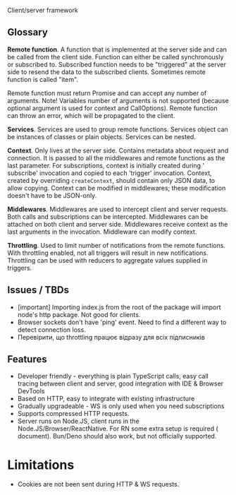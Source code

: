 Client/server framework

## Glossary

**Remote function**. A function that is implemented at the server side and can be called from the client side. Function
can either be called synchronously or subscribed to. Subscribed function needs to be "triggered" at the server side to
resend the data to the subscribed clients. Sometimes remote function is called "item".

Remote function must return Promise and can accept any number of arguments. Note! Variables number of arguments is not
supported (because optional argument is used for context and CallOptions). Remote function can throw an error, which
will be propagated to the client.

**Services**. Services are used to group remote functions. Services object can be instances of classes or plain objects.
Services can be nested.

**Context**. Only lives at the server side. Contains metadata about request and connection. It is passed to all the
middlewares and remote functions as the last parameter. For subscriptions, context is initially created during '
subscribe' invocation and copied to each 'trigger' invocation. Context, created by overriding `createContext`, should
contain only JSON data, to allow copying. Context can be modified in middlewares; these modification doesn't have to be
JSON-only.

**Middlewares**. Middlewares are used to intercept client and server requests. Both calls and subscriptions can be
intercepted. Middlewares can be attached on both client and server side. Middlewares receive context as the last
arguments in the invocation. Middleware can modify context.

**Throttling**. Used to limit number of notifications from the remote functions. With throttling enabled, not all
triggers will result in new notifications. Throttling can be used with reducers to aggregate values supplied in
triggers.

## Issues / TBDs

- [important] Importing index.js from the root of the package will import node's http package. Not good for clients.
- Browser sockets don't have 'ping' event. Need to find a different way to detect connection loss.
- Перевірити, що throttling працює відразу для всіх підписників

## Features

- Developer friendly - everything is plain TypeScript calls, easy call tracing between client and server, good
  integration with IDE & Browser DevTools
- Based on HTTP, easy to integrate with existing infrastructure
- Gradually upgradeable - WS is only used when you need subscriptions
- Supports compressed HTTP requests.
- Server runs on Node.JS, client runs in the Node.JS/Browser/ReactNative. For RN some extra setup is required (
  document). Bun/Deno should also work, but not officially supported.

# Limitations

- Cookies are not been sent during HTTP & WS requests.